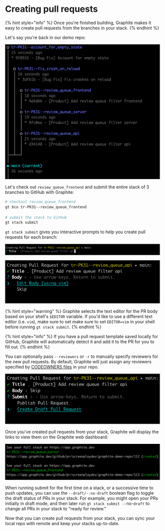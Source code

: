 # Creating pull requests

{% hint style="info" %}
Once you're finished building, Graphite makes it easy to create pull requests from the branches in your stack.
{% endhint %}

Let's say you're back in our demo repo:

![](<../../.gitbook/assets/Screen Shot 2021-10-14 at 11.53.30 AM.png>)

Let's check out `review_queue_frontend` and submit the entire stack of 3 branches to GitHub with Graphite:

```bash
# checkout review_queue_frontend
gt bco tr-PK31--review_queue_frontend

# submit the stack to GitHub
gt stack submit
```

`gt stack submit` gives you interactive prompts to help you create pull requests for each branch:

![Edit the PR title](<../../.gitbook/assets/Screen Shot 2021-10-14 at 4.51.22 PM.png>)

![Edit the PR body](<../../.gitbook/assets/Screen Shot 2021-10-14 at 4.51.37 PM.png>)

{% hint style="warning" %}
Graphite selects the text editor for the PR body based on your shell's `$EDITOR` variable.  If you'd like to use a different text editor (i.e. `vim`), make sure to set make sure to set `EDITOR=vim` in your shell before running `gt stack submit`.
{% endhint %}

{% hint style="info" %}
If you have a pull request template saved locally for GitHub, Graphite will automatically detect it and add it to the PR for you to fill out.
{% endhint %}

You can optionally pass `--reviewers` or `-r` to manually specify reviewers for the new pull requests. By default, Graphite will just assign any reviewers specified by [CODEOWNERS files](https://docs.github.com/en/repositories/managing-your-repositorys-settings-and-features/customizing-your-repository/about-code-owners) in your repo.

![](<../../.gitbook/assets/Screen Shot 2021-10-14 at 4.51.49 PM.png>)

Once you've created pull requests from your stack, Graphite will display the links to view them on the Graphite web dashboard:

![](<../../.gitbook/assets/Screen Shot 2021-10-14 at 4.52.31 PM.png>)

When running submit for the first time on a stack, or a successive time to push updates, you can use the `--draft/--no-draft` boolean flag to toggle the draft status of PRs in your stack. For example, you might open your PRs initially in draft mode, and then later run `gt stack submit --`no-`draft` to change all PRs in your stack to "ready for review."



Now that you can create pull requests from your stack, you can sync your local repo with remote and keep your stacks up-to-date.
